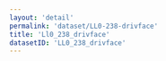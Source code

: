```yaml
---
layout: 'detail'
permalink: 'dataset/LL0-238-drivface'
title: 'Ll0_238_drivface'
datasetID: 'LL0_238_drivface'
---
```


